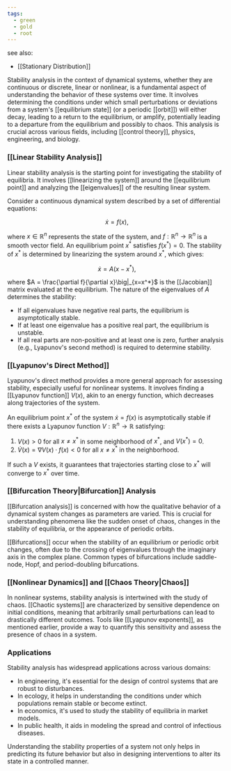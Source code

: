 ```yaml
---
tags:
  - green
  - gold
  - root
---
```

see also:
- [[Stationary Distribution]]

Stability analysis in the context of dynamical systems, whether they are continuous or discrete, linear or nonlinear, is a fundamental aspect of understanding the behavior of these systems over time. It involves determining the conditions under which small perturbations or deviations from a system's [[equilibrium state]] (or a periodic [[orbit]]) will either decay, leading to a return to the equilibrium, or amplify, potentially leading to a departure from the equilibrium and possibly to chaos. This analysis is crucial across various fields, including [[control theory]], physics, engineering, and biology.

### [[Linear Stability Analysis]]

Linear stability analysis is the starting point for investigating the stability of equilibria. It involves [[linearizing the system]] around the [[equilibrium point]] and analyzing the [[eigenvalues]] of the resulting linear system.

Consider a continuous dynamical system described by a set of differential equations:

$$\dot{x} = f(x),$$

where $x \in \mathbb{R}^n$ represents the state of the system, and $f: \mathbb{R}^n \rightarrow \mathbb{R}^n$ is a smooth vector field. An equilibrium point $x^*$ satisfies $f(x^*) = 0$. The stability of $x^*$ is determined by linearizing the system around $x^*$, which gives:

$$\dot{x} = A(x - x^*),$$

where $A = \frac{\partial f}{\partial x}\big|_{x=x^*}$ is the [[Jacobian]] matrix evaluated at the equilibrium. The nature of the eigenvalues of $A$ determines the stability:

- If all eigenvalues have negative real parts, the equilibrium is asymptotically stable.
- If at least one eigenvalue has a positive real part, the equilibrium is unstable.
- If all real parts are non-positive and at least one is zero, further analysis (e.g., Lyapunov's second method) is required to determine stability.

### [[Lyapunov's Direct Method]]

Lyapunov's direct method provides a more general approach for assessing stability, especially useful for nonlinear systems. It involves finding a [[Lyapunov function]] $V(x)$, akin to an energy function, which decreases along trajectories of the system.

An equilibrium point $x^*$ of the system $\dot{x} = f(x)$ is asymptotically stable if there exists a Lyapunov function $V: \mathbb{R}^n \rightarrow \mathbb{R}$ satisfying:

1. $V(x) > 0$ for all $x \neq x^*$ in some neighborhood of $x^*$, and $V(x^*) = 0$.
2. $\dot{V}(x) = \nabla V(x) \cdot f(x) < 0$ for all $x \neq x^*$ in the neighborhood.

If such a $V$ exists, it guarantees that trajectories starting close to $x^*$ will converge to $x^*$ over time.

### [[Bifurcation Theory|Bifurcation]] Analysis

[[Bifurcation analysis]] is concerned with how the qualitative behavior of a dynamical system changes as parameters are varied. This is crucial for understanding phenomena like the sudden onset of chaos, changes in the stability of equilibria, or the appearance of periodic orbits. 

[[Bifurcations]] occur when the stability of an equilibrium or periodic orbit changes, often due to the crossing of eigenvalues through the imaginary axis in the complex plane. Common types of bifurcations include saddle-node, Hopf, and period-doubling bifurcations.

### [[Nonlinear Dynamics]] and [[Chaos Theory|Chaos]]

In nonlinear systems, stability analysis is intertwined with the study of chaos. [[Chaotic systems]] are characterized by sensitive dependence on initial conditions, meaning that arbitrarily small perturbations can lead to drastically different outcomes. Tools like [[Lyapunov exponents]], as mentioned earlier, provide a way to quantify this sensitivity and assess the presence of chaos in a system.

### Applications

Stability analysis has widespread applications across various domains:

- In engineering, it's essential for the design of control systems that are robust to disturbances.
- In ecology, it helps in understanding the conditions under which populations remain stable or become extinct.
- In economics, it's used to study the stability of equilibria in market models.
- In public health, it aids in modeling the spread and control of infectious diseases.

Understanding the stability properties of a system not only helps in predicting its future behavior but also in designing interventions to alter its state in a controlled manner.